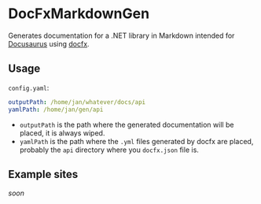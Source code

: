 # DocFxMarkdownGen

Generates documentation for a .NET library in Markdown intended for [Docusaurus](https://docusaurus.io/) using [docfx](https://github.com/dotnet/docfx).

## Usage

`config.yaml`:

```yaml
outputPath: /home/jan/whatever/docs/api
yamlPath: /home/jan/gen/api
```

* `outputPath` is the path where the generated documentation will be placed, it is always wiped.
* `yamlPath` is the path where the `.yml` files generated by docfx are placed, probably the `api` directory where you `docfx.json` file is.

## Example sites
*soon*
